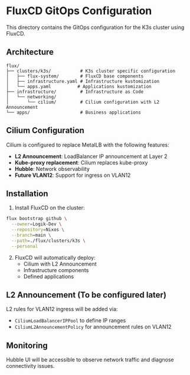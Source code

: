 # FluxCD GitOps Configuration

This directory contains the GitOps configuration for the K3s cluster using FluxCD.

## Architecture

```
flux/
├── clusters/k3s/           # K3s cluster specific configuration
│   ├── flux-system/        # FluxCD base components
│   ├── infrastructure.yaml # Infrastructure kustomization
│   └── apps.yaml          # Applications kustomization
├── infrastructure/         # Infrastructure as Code
│   └── networking/
│       └── cilium/         # Cilium configuration with L2 Announcement
└── apps/                   # Business applications
```

## Cilium Configuration

Cilium is configured to replace MetalLB with the following features:
- **L2 Announcement**: LoadBalancer IP announcement at Layer 2
- **Kube-proxy replacement**: Cilium replaces kube-proxy
- **Hubble**: Network observability
- **Future VLAN12**: Support for ingress on VLAN12

## Installation

1. Install FluxCD on the cluster:
```bash
flux bootstrap github \
  --owner=Logik-Dev \
  --repository=Nixos \
  --branch=main \
  --path=./flux/clusters/k3s \
  --personal
```

2. FluxCD will automatically deploy:
   - Cilium with L2 Announcement
   - Infrastructure components
   - Defined applications

## L2 Announcement (To be configured later)

L2 rules for VLAN12 ingress will be added via:
- `CiliumLoadBalancerIPPool` to define IP ranges
- `CiliumL2AnnouncementPolicy` for announcement rules on VLAN12

## Monitoring

Hubble UI will be accessible to observe network traffic and diagnose connectivity issues.